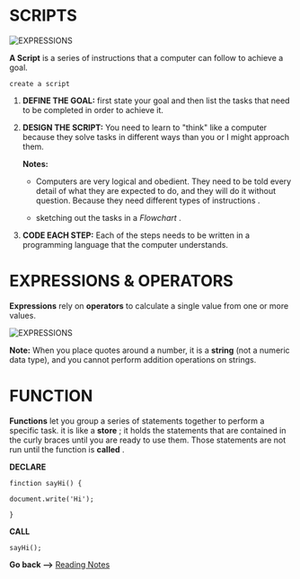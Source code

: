# SCRIPTS
![EXPRESSIONS](https://areknawo.com/content/images/2020/02/cover-01-1.png)

**A Script** is a series of instructions that a computer can follow to achieve a goal.

`create a script`

 1. **DEFINE THE GOAL:** first state your goal and then list the tasks that need to be completed in order to achieve it. 
2. **DESIGN THE SCRIPT:** You need to learn to "think" like a computer because they solve tasks in different ways than you or I might approach them. 

    **Notes:**
    + Computers are very logical and obedient. They need to be told every detail of what they are expected to do, and they will do it without question. Because they need different types of instructions .

    + sketching out the tasks in a *Flowchart* .


3. **CODE EACH STEP:** Each of the steps needs to be written in a programming language that the computer understands.


# EXPRESSIONS & OPERATORS
**Expressions** rely on **operators** to calculate a single value from one or more values.

![EXPRESSIONS](https://media.geeksforgeeks.org/wp-content/uploads/20190801163131/What-is-an-Expression_-3.jpg)

**Note:**
When you place quotes around a number, it is a **string** (not a numeric data type), and you cannot perform addition operations on strings. 

# FUNCTION
**Functions** let you group a series of statements together to perform a specific task. it is like a **store** ; it holds the statements that are contained in the curly braces until you are ready to use them. Those statements are not run until the function is **called** .

**DECLARE**


`finction sayHi() {`

`document.write('Hi');`

`}`


**CALL**

`sayHi();`

**Go back -->** [Reading Notes](https://aseel-dweedar.github.io/reading-notes/)